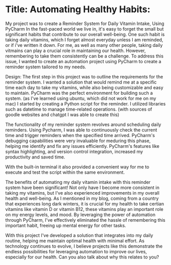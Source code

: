 # Title: Automating Healthy Habits: 

My project was to create a Reminder System for Daily Vitamin Intake, Using PyCharm
In the fast-paced world we live in, it's easy to forget the small but significant habits that contribute to our overall well-being. One such habit is taking daily vitamins, which I forget almost everyday unless I am reminded, or if i've written it down.
For me, as well as many other people, taking daily vitmains can play a crucial role in maintaining our health. 
However, remembering to take them consistently can be a challenge. 
To address this issue, I wanted to create an automation project using PyCharm to create a reminder system tailored to my needs.

Design:
The first step in this project was to outline the requirements for the reminder system. I wanted a solution that would remind me at a specific time each day to take my vitamins, while also being customizable and easy to maintain. 
PyCharm was the perfect environment for building such a system. (as I've learned using ubuntu, which did not work for me on my mac)
I started by creating a Python script for the reminder.
I utilized libraries such as datetime to manage time-related operations. (with sources of goodle websites and chatgpt I was able to create this)

The functionality of my reminder system revolves around scheduling daily reminders.
Using Pycharm, I was able to continuously check the current time and trigger reminders when the specified time arrived. PyCharm's debugging capabilities were very invaluable for meduring this phase, helping me identify and fix any issues efficiently.
PyCharm's features like syntax highlighting, and version control integration, increased my productivity and saved time. 

With the built-in terminal it also provided a convenient way for me to execute and test the script within the same environment.

The benefits of automating my daily vitamin intake with this reminder system have been significant!
Not only have I become more consistent in taking my vitamins, but I've also experienced improvements in my overall health and well-being. 
As I mentioned in my blog, coming from a country that experiences long dark winters, it is crucial for my health to take certian vitamins like vitamin D or vitamin B12,
these vitamins play an important role on my energy levels, and mood.
By leveraging the power of automation through PyCharm, I've effectively eliminated the hassle of remembering this important habit, freeing up mental energy for other tasks.

With this project I've developed a solution that integrates into my daily routine, 
helping me maintain optimal health with minimal effort. 
As technology continues to evolve, I believe projects like this demonstrate the endless possibilities for leveraging automation to improve our lives, especially for our health.
Can you also talk about why this relates to you?
